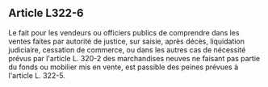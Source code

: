 Article L322-6
----
Le fait pour les vendeurs ou officiers publics de comprendre dans les ventes
faites par autorité de justice, sur saisie, après décès, liquidation judiciaire,
cessation de commerce, ou dans les autres cas de nécessité prévus par l'article
L. 320-2 des marchandises neuves ne faisant pas partie du fonds ou mobilier mis
en vente, est passible des peines prévues à l'article L. 322-5.
